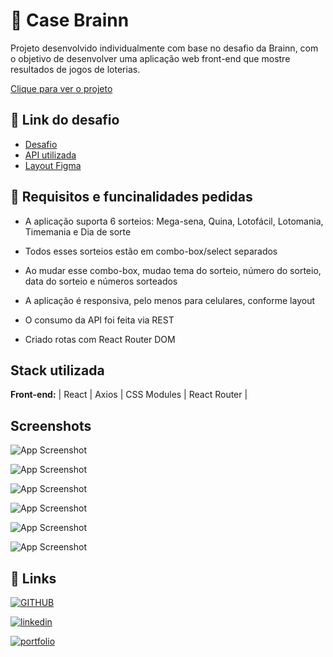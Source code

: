
# 🎱 Case Brainn

Projeto desenvolvido individualmente com base no desafio da Brainn, com o objetivo de desenvolver uma aplicação web front-end que mostre resultados de jogos de loterias.

[ Clique para ver o projeto ](https://brainn.devvagner.com/)

## 🔗 Link do desafio

 - [Desafio](https://github.com/brainnco-exs/readme-frontend)
 - [API utilizada](https://brainn-api-loterias.herokuapp.com/)
 - [Layout Figma](https://www.figma.com/file/H2qrYBCFMf4didYmxRwTxP/Brainn-Frontend-Challenge)
## 🔰 Requisitos e funcinalidades pedidas

- A aplicação suporta 6 sorteios: Mega-sena, Quina, Lotofácil, Lotomania, Timemania e Dia de sorte

- Todos esses sorteios estão em combo-box/select separados

- Ao mudar esse combo-box, mudao tema do sorteio, número do sorteio, data do sorteio e números sorteados

- A aplicação é responsiva, pelo menos para celulares, conforme layout

- O consumo da API foi feita via REST 

- Criado rotas com React Router DOM
## Stack utilizada

**Front-end:** | React | Axios |  CSS Modules |  React Router |  







## Screenshots

![App Screenshot](https://i.imgur.com/62eCt2M.png/468x300?text=mega+sena)

![App Screenshot](https://i.imgur.com/uwGCRTq.png/468x300?text=quina)

![App Screenshot](https://i.imgur.com/qJI7It3.png/468x300?text=loto+facil)

![App Screenshot](https://i.imgur.com/ieiLEFz.png/468x300?text=loto+mania)

![App Screenshot](https://i.imgur.com/dyb77BM.png/468x300?text=time+mania)

![App Screenshot](https://i.imgur.com/O1b6K05.png/468x300?text=dia+de+sorte)


## 🔗 Links

[![GITHUB](https://img.shields.io/badge/GitHub-100000?style=for-the-badge&logo=github&logoColor=white)](https://twitter.com/)


[![linkedin](https://img.shields.io/badge/linkedin-0A66C2?style=for-the-badge&logo=linkedin&logoColor=white)](https://www.linkedin.com/in/wagner-guimar%C3%A3es-709b66236/)

[![portfolio](https://img.shields.io/badge/my_portfolio-000?style=for-the-badge&logo=ko-fi&logoColor=white)](https://devvagner.com)

